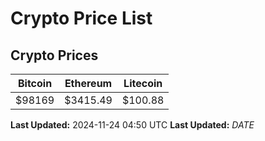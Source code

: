 # Crypto Price List

## Crypto Prices
| Bitcoin | Ethereum | Litecoin |
| ------- | -------- | -------- |
| $98169 | $3415.49 | $100.88 |
**Last Updated:** 2024-11-24 04:50 UTC
**Last Updated:** $DATE$
